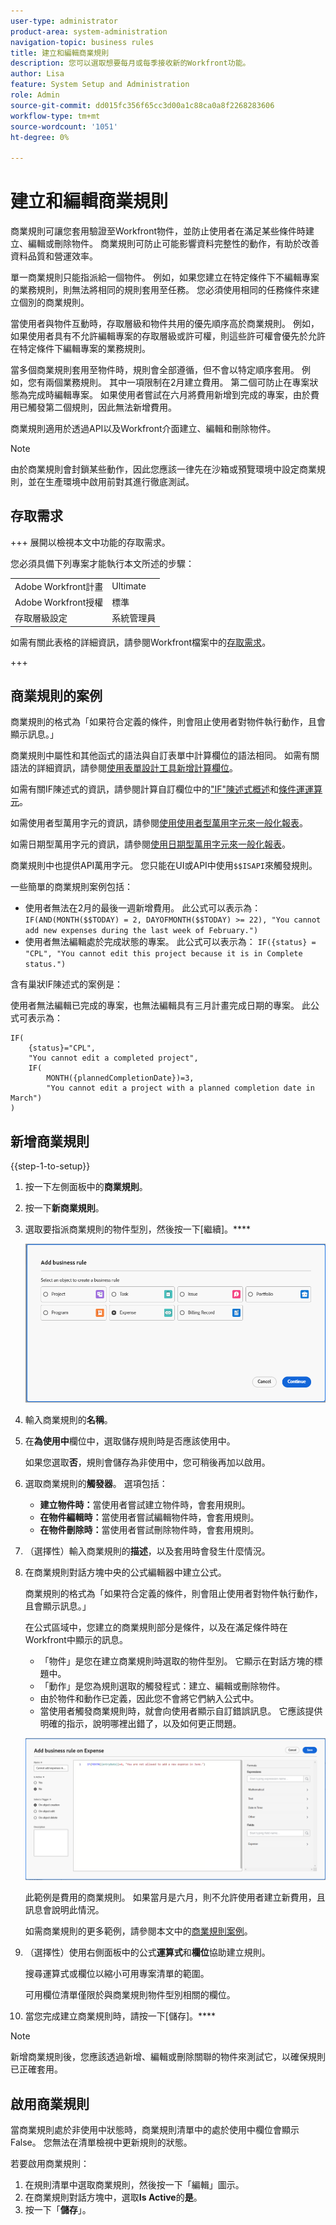 ```yaml
---
user-type: administrator
product-area: system-administration
navigation-topic: business rules
title: 建立和編輯商業規則
description: 您可以選取想要每月或每季接收新的Workfront功能。
author: Lisa
feature: System Setup and Administration
role: Admin
source-git-commit: dd015fc356f65cc3d00a1c88ca0a8f2268283606
workflow-type: tm+mt
source-wordcount: '1051'
ht-degree: 0%

---
```


# 建立和編輯商業規則

商業規則可讓您套用驗證至Workfront物件，並防止使用者在滿足某些條件時建立、編輯或刪除物件。 商業規則可防止可能影響資料完整性的動作，有助於改善資料品質和營運效率。

單一商業規則只能指派給一個物件。 例如，如果您建立在特定條件下不編輯專案的業務規則，則無法將相同的規則套用至任務。 您必須使用相同的任務條件來建立個別的商業規則。

當使用者與物件互動時，存取層級和物件共用的優先順序高於商業規則。 例如，如果使用者具有不允許編輯專案的存取層級或許可權，則這些許可權會優先於允許在特定條件下編輯專案的業務規則。

當多個商業規則套用至物件時，規則會全部遵循，但不會以特定順序套用。 例如，您有兩個業務規則。 其中一項限制在2月建立費用。 第二個可防止在專案狀態為完成時編輯專案。 如果使用者嘗試在六月將費用新增到完成的專案，由於費用已觸發第二個規則，因此無法新增費用。

商業規則適用於透過API以及Workfront介面建立、編輯和刪除物件。

>[!NOTE]
>
>由於商業規則會封鎖某些動作，因此您應該一律先在沙箱或預覽環境中設定商業規則，並在生產環境中啟用前對其進行徹底測試。

## 存取需求

+++ 展開以檢視本文中功能的存取需求。

您必須具備下列專案才能執行本文所述的步驟：

<table style="table-layout:auto"> 
 <col> 
 <col> 
 <tbody> 
  <tr> 
   <td>Adobe Workfront計畫</td> 
   <td>Ultimate</td> 
  </tr> 
  <tr> 
   <td>Adobe Workfront授權</td> 
   <td>標準</td> 
  </tr> 
  <tr> 
   <td>存取層級設定</td> 
   <td>系統管理員</td> 
  </tr>  
 </tbody> 
</table>

如需有關此表格的詳細資訊，請參閱Workfront檔案中的[存取需求](/help/quicksilver/administration-and-setup/add-users/access-levels-and-object-permissions/access-level-requirements-in-documentation.md)。

+++

## 商業規則的案例

商業規則的格式為「如果符合定義的條件，則會阻止使用者對物件執行動作，且會顯示訊息。」

商業規則中屬性和其他函式的語法與自訂表單中計算欄位的語法相同。 如需有關語法的詳細資訊，請參閱[使用表單設計工具新增計算欄位](/help/quicksilver/administration-and-setup/customize-workfront/create-manage-custom-forms/form-designer/design-a-form/add-a-calculated-field.md)。

如需有關IF陳述式的資訊，請參閱計算自訂欄位中的[&quot;IF&quot;陳述式概述](/help/quicksilver/reports-and-dashboards/reports/calc-cstm-data-reports/if-statements-overview.md)和[條件運運算元](/help/quicksilver/reports-and-dashboards/reports/calc-cstm-data-reports/condition-operators-calculated-custom-expressions.md)。

如需使用者型萬用字元的資訊，請參閱[使用使用者型萬用字元來一般化報表](/help/quicksilver/reports-and-dashboards/reports/reporting-elements/use-user-based-wildcards-generalize-reports.md)。

如需日期型萬用字元的資訊，請參閱[使用日期型萬用字元來一般化報表](/help/quicksilver/reports-and-dashboards/reports/reporting-elements/use-date-based-wildcards-generalize-reports.md)。

商業規則中也提供API萬用字元。 您只能在UI或API中使用`$$ISAPI`來觸發規則。

一些簡單的商業規則案例包括：

* 使用者無法在2月的最後一週新增費用。 此公式可以表示為： `IF(AND(MONTH($$TODAY) = 2, DAYOFMONTH($$TODAY) >= 22), "You cannot add new expenses during the last week of February.")`
* 使用者無法編輯處於完成狀態的專案。 此公式可以表示為： `IF({status} = "CPL", "You cannot edit this project because it is in Complete status.")`

含有巢狀IF陳述式的案例是：

使用者無法編輯已完成的專案，也無法編輯具有三月計畫完成日期的專案。 此公式可表示為：

```
IF(
    {status}="CPL",
    "You cannot edit a completed project",
    IF(
        MONTH({plannedCompletionDate})=3,
        "You cannot edit a project with a planned completion date in March")
)
```

## 新增商業規則

{{step-1-to-setup}}

1. 按一下左側面板中的&#x200B;**商業規則**。
1. 按一下&#x200B;**新商業規則**。
1. 選取要指派商業規則的物件型別，然後按一下[繼續]。****

   ![選取物件](assets/object-for-business-rule2.png)

1. 輸入商業規則的&#x200B;**名稱**。
1. 在&#x200B;**為使用中**&#x200B;欄位中，選取儲存規則時是否應該使用中。

   如果您選取&#x200B;**否**，規則會儲存為非使用中，您可稍後再加以啟用。

1. 選取商業規則的&#x200B;**觸發器**。 選項包括：

   * **建立物件時：**&#x200B;當使用者嘗試建立物件時，會套用規則。
   * **在物件編輯時：**&#x200B;當使用者嘗試編輯物件時，會套用規則。
   * **在物件刪除時：**&#x200B;當使用者嘗試刪除物件時，會套用規則。

1. （選擇性）輸入商業規則的&#x200B;**描述**，以及套用時會發生什麼情況。
1. 在商業規則對話方塊中央的公式編輯器中建立公式。

   商業規則的格式為「如果符合定義的條件，則會阻止使用者對物件執行動作，且會顯示訊息。」

   在公式區域中，您建立的商業規則部分是條件，以及在滿足條件時在Workfront中顯示的訊息。

   * 「物件」是您在建立商業規則時選取的物件型別。 它顯示在對話方塊的標題中。
   * 「動作」是您為規則選取的觸發程式：建立、編輯或刪除物件。
   * 由於物件和動作已定義，因此您不會將它們納入公式中。
   * 當使用者觸發商業規則時，就會向使用者顯示自訂錯誤訊息。 它應該提供明確的指示，說明哪裡出錯了，以及如何更正問題。

   ![新增商業規則對話方塊](assets/add-business-rule-dialog-no-ai-button.png)

   此範例是費用的商業規則。 如果當月是六月，則不允許使用者建立新費用，且訊息會說明此情況。

   如需商業規則的更多範例，請參閱本文中的[商業規則案例](#scenarios-for-business-rules)。

1. （選擇性）使用右側面板中的公式&#x200B;**運算式**&#x200B;和&#x200B;**欄位**&#x200B;協助建立規則。

   搜尋運算式或欄位以縮小可用專案清單的範圍。

   可用欄位清單僅限於與商業規則物件型別相關的欄位。

1. 當您完成建立商業規則時，請按一下[儲存]。****

>[!NOTE]
>
>新增商業規則後，您應該透過新增、編輯或刪除關聯的物件來測試它，以確保規則已正確套用。

## 啟用商業規則

當商業規則處於非使用中狀態時，商業規則清單中的處於使用中欄位會顯示False。 您無法在清單檢視中更新規則的狀態。

若要啟用商業規則：

1. 在規則清單中選取商業規則，然後按一下「編輯」圖示。
1. 在商業規則對話方塊中，選取&#x200B;**Is Active**&#x200B;的&#x200B;**是**。
1. 按一下「**儲存**」。
